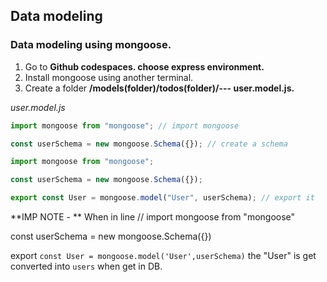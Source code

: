 ## Data modeling

### Data modeling using mongoose.

1. Go to **Github codespaces. choose express environment.**
2. Install mongoose using another terminal.
3. Create a folder **/models(folder)/todos(folder)/--- user.model.js.**

_user.model.js_

```javascript
import mongoose from "mongoose"; // import mongoose

const userSchema = new mongoose.Schema({}); // create a schema

import mongoose from "mongoose";

const userSchema = new mongoose.Schema({});

export const User = mongoose.model("User", userSchema); // export it
```

**IMP NOTE - ** When in line // import mongoose from "mongoose"

const userSchema = new mongoose.Schema({})

export `const User = mongoose.model('User',userSchema)` the "User" is get converted into `users` when get in DB.
